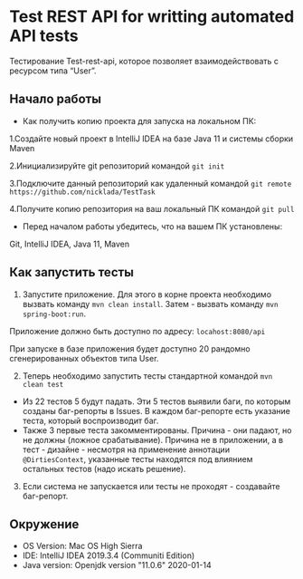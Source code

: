 # Test REST API for writting automated API tests
Тестирование Test-rest-api, которое позволяет взаимодействовать с ресурсом типа “User”.

## Начало работы

* Как получить копию проекта для запуска на локальном ПК:

1.Создайте новый проект в IntelliJ IDEA на базе Java 11 и системы сборки Maven

2.Инициализируйте git репозиторий командой `git init`

3.Подключите данный репозиторий как удаленный командой `git remote https://github.com/nicklada/TestTask`

4.Получите копию репозитория на ваш локальный ПК командой `git pull`

* Перед началом работы убедитесь, что на вашем ПК установлены:

Git, IntelliJ IDEA, Java 11, Maven

## Как запустить тесты

1. Запустите приложение. Для этого в корне проекта необходимо вызвать команду `mvn clean install`. Затем - вызвать команду `mvn spring-boot:run`.

Приложение должно быть доступно по адресу: `locahost:8080/api`

При запуске в базе приложения будет доступно 20 рандомно сгенерированных объектов типа User.

2. Теперь необходимо запустить тесты стандартной командой `mvn clean test` 

 * Из 22 тестов 5 будут падать. Эти 5 тестов выявили баги, по которым созданы баг-репорты в Issues. В каждом баг-репорте есть указание теста, который воспроизводит баг. 
 * Также 3 первые теста закомментированы. Причина - они падают, но не должны (ложное срабатывание). Причина не в приложении, а в тест - дизайне - несмотря на применение аннотации `@DirtiesContext`, указанные тесты находятся под влиянием остальных тестов (надо искать решение).
 
3. Если система не запускается или тесты не проходят - создавайте баг-репорт.

## Окружение
* OS Version: Mac OS High Sierra
* IDE: IntelliJ IDEA 2019.3.4 (Communiti Edition) 
* Java version: Openjdk version "11.0.6" 2020-01-14
